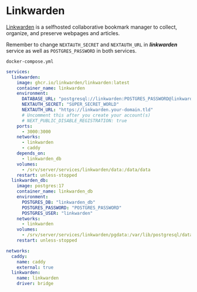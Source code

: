 # Linkwarden
[Linkwarden](https://github.com/linkwarden/linkwarden) is a selfhosted collaborative bookmark manager to collect, organize, and preserve webpages and articles.

Remember to change ``NEXTAUTH_SECRET`` and ``NEXTAUTH_URL`` in ***linkwarden*** service as well as ``POSTGRES_PASSWORD`` in both services.

``docker-compose.yml``
```yaml
services:
  linkwarden:
    image: ghcr.io/linkwarden/linkwarden:latest
    container_name: linkwarden
    environment:
      DATABASE_URL: "postgresql://linkwarden:POSTGRES_PASSWORD@linkwarden_db:5432/linkwarden_db"
      NEXTAUTH_SECRET: "SUPER_SECRET_WORLD"
      NEXTAUTH_URL: "https://linkwarden.your-domain.tld"
      # Uncomment this after you create your account(s)
      # NEXT_PUBLIC_DISABLE_REGISTRATION: true
    ports:
      - 3000:3000
    networks:
      - linkwarden
      - caddy
    depends_on:
      - linkwarden_db
    volumes:
      - /srv/server/services/linkwarden/data:/data/data
    restart: unless-stopped
  linkwarden_db:
    image: postgres:17
    container_name: linkwarden_db
    environment:
      POSTGRES_DB: "linkwarden_db"
      POSTGRES_PASSWORD: "POSTGRES_PASSWORD"
      POSTGRES_USER: "linkwarden"
    networks:
      - linkwarden
    volumes:
      - /srv/server/services/linkwarden/pgdata:/var/lib/postgresql/data
    restart: unless-stopped

networks:
  caddy:
    name: caddy
    external: true
  linkwarden:
    name: linkwarden
    driver: bridge
```